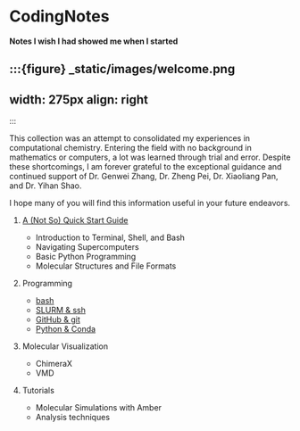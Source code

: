 # CodingNotes

**Notes I wish I had showed me when I started**

:::{figure} _static/images/welcome.png
---
width: 275px
align: right
---
:::

This collection was an attempt to consolidated my experiences in computational chemistry. Entering the field with no background in mathematics or computers, a lot was learned through trial and error. Despite these shortcomings, I am forever grateful to the exceptional guidance and continued support of Dr. Genwei Zhang, Dr. Zheng Pei, Dr. Xiaoliang Pan, and Dr. Yihan Shao.

I hope many of you will find this information useful in your future endeavors.

1. [A (Not So) Quick Start Guide](notebooks/quickstart/overview)
    * Introduction to Terminal, Shell, and Bash
    * Navigating Supercomputers
    * Basic Python Programming 
    * Molecular Structures and File Formats


2. Programming
    *  [bash](notebooks/bash/overview) 
    *  [SLURM & ssh](notebooks/hpc/overview)
    *  [GitHub & git](notebooks/git/overview)
    *  [Python & Conda](notebooks/python/overview)


3. Molecular Visualization
    * ChimeraX
    * VMD


4.  Tutorials
    * Molecular Simulations with Amber
    * Analysis techniques


